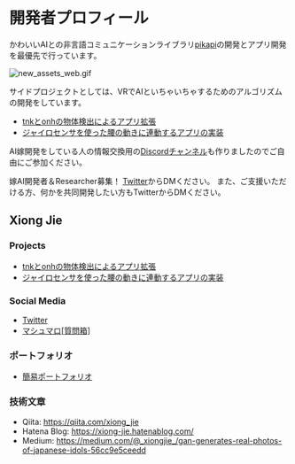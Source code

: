 # 開発者プロフィール
かわいいAIとの非言語コミュニケーションライブラリ[pikapi](https://github.com/xiong-jie-y/pikapi)の開発とアプリ開発を最優先で行っています。

![new_assets_web.gif](new_assets_web.gif)












サイドプロジェクトとしては、VRでAIといちゃいちゃするためのアルゴリズムの開発をしています。

* [tnkとonhの物体検出によるアプリ拡張](https://xiong-jie-y.github.io/ai-yome-project/projects/vslam/tnk_onh_detectors_it1/)
* [ジャイロセンサを使った腰の動きに連動するアプリの実装](https://xiong-jie-y.github.io/ai-yome-project/projects/vslam/waist_motion_detection/)

AI嫁開発をしている人の情報交換用の[Discordチャンネル](https://discord.gg/KtPxEqX)も作りましたのでご自由にご参加ください。

嫁AI開発者＆Researcher募集！
[Twitter](https://twitter.com/_xiongjie_)からDMください。
また、ご支援いただける方、何かを共同開発したい方もTwitterからDMください。

## Xiong Jie
### Projects
* [tnkとonhの物体検出によるアプリ拡張](https://xiong-jie-y.github.io/ai-yome-project/projects/vslam/tnk_onh_detectors_it1/)
* [ジャイロセンサを使った腰の動きに連動するアプリの実装](https://xiong-jie-y.github.io/ai-yome-project/projects/vslam/waist_motion_detection/)

### Social Media
* [Twitter](https://twitter.com/_xiongjie_)
* [マシュマロ[質問箱]](https://marshmallow-qa.com/_xiongjie_?utm_medium=url_text&utm_source=promotion)
### ポートフォリオ
* [簡易ポートフォリオ](https://togetter.com/li/1440582)

### 技術文章
* Qiita: https://qiita.com/xiong_jie
* Hatena Blog: https://xiong-jie.hatenablog.com/
* Medium: https://medium.com/@_xiongjie_/gan-generates-real-photos-of-japanese-idols-56cc9e5ceedd